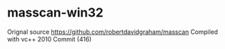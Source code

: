 # masscan-win32
Orignal source https://github.com/robertdavidgraham/masscan
Compiled with vc++ 2010
Commit (416)

